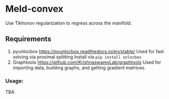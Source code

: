# Meld-convex
Use Tikhonov regularization to regress across the manifold.

## Requirements
1. pyunlocbox
	https://pyunlocbox.readthedocs.io/en/stable/
	Used for fast solving via proximal splitting
	Install via
	`pip install unlocbox`
2. Graphtools
	https://github.com/KrishnaswamyLab/graphtools
	Used for importing data, building graphs, and getting gradient matrices. 
### Usage:
TBA
